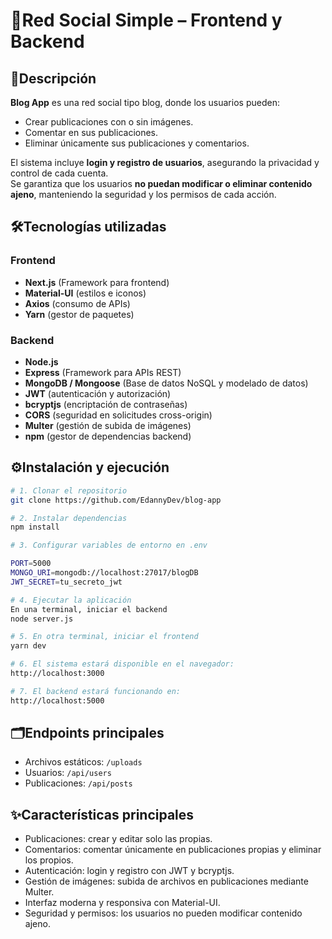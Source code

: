 # 🚀Red Social Simple – Frontend y Backend  

## 📌Descripción  
**Blog App** es una red social tipo blog, donde los usuarios pueden:  
- Crear publicaciones con o sin imágenes.  
- Comentar en sus publicaciones.  
- Eliminar únicamente sus publicaciones y comentarios.  

El sistema incluye **login y registro de usuarios**, asegurando la privacidad y control de cada cuenta.  
Se garantiza que los usuarios **no puedan modificar o eliminar contenido ajeno**, manteniendo la seguridad y los permisos de cada acción.  

## 🛠️Tecnologías utilizadas  
### Frontend  
- **Next.js** (Framework para frontend)
- **Material-UI** (estilos e iconos)  
- **Axios** (consumo de APIs)  
- **Yarn** (gestor de paquetes)  

### Backend  
- **Node.js**  
- **Express** (Framework para APIs REST)  
- **MongoDB / Mongoose** (Base de datos NoSQL y modelado de datos)  
- **JWT** (autenticación y autorización)  
- **bcryptjs** (encriptación de contraseñas)  
- **CORS** (seguridad en solicitudes cross-origin)  
- **Multer** (gestión de subida de imágenes)  
- **npm** (gestor de dependencias backend)  

## ⚙️Instalación y ejecución  

```bash
# 1. Clonar el repositorio
git clone https://github.com/EdannyDev/blog-app

# 2. Instalar dependencias
npm install

# 3. Configurar variables de entorno en .env

PORT=5000
MONGO_URI=mongodb://localhost:27017/blogDB
JWT_SECRET=tu_secreto_jwt

# 4. Ejecutar la aplicación
En una terminal, iniciar el backend
node server.js

# 5. En otra terminal, iniciar el frontend
yarn dev

# 6. El sistema estará disponible en el navegador:
http://localhost:3000

# 7. El backend estará funcionando en:
http://localhost:5000

```

## 🗂️Endpoints principales
- Archivos estáticos: `/uploads`
- Usuarios: `/api/users`
- Publicaciones: `/api/posts`

## ✨Características principales
- Publicaciones: crear y editar solo las propias.
- Comentarios: comentar únicamente en publicaciones propias y eliminar los propios.
- Autenticación: login y registro con JWT y bcryptjs.
- Gestión de imágenes: subida de archivos en publicaciones mediante Multer.
- Interfaz moderna y responsiva con Material-UI.
- Seguridad y permisos: los usuarios no pueden modificar contenido ajeno.
